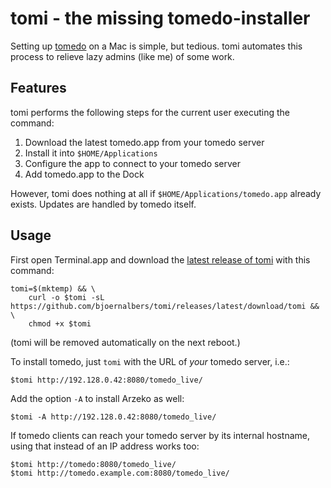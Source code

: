 # tomi - the missing tomedo-installer

Setting up [tomedo](https://tomedo.de) on a Mac is simple, but tedious.
tomi automates this process to relieve lazy admins (like me) of some work.

## Features

tomi performs the following steps for the current user executing the command:

1. Download the latest tomedo.app from your tomedo server
2. Install it into `$HOME/Applications`
3. Configure the app to connect to your tomedo server
4. Add tomedo.app to the Dock

However, tomi does nothing at all if `$HOME/Applications/tomedo.app` already exists.
Updates are handled by tomedo itself.

## Usage

First open Terminal.app and download the
[latest release of tomi](https://github.com/bjoernalbers/tomi/releases/latest)
with this command:

```
tomi=$(mktemp) && \
    curl -o $tomi -sL https://github.com/bjoernalbers/tomi/releases/latest/download/tomi && \
    chmod +x $tomi
```

(tomi will be removed automatically on the next reboot.)

To install tomedo, just `tomi` with the URL of *your* tomedo server, i.e.:

```
$tomi http://192.128.0.42:8080/tomedo_live/
```

Add the option `-A` to install Arzeko as well:

```
$tomi -A http://192.128.0.42:8080/tomedo_live/
```

If tomedo clients can reach your tomedo server by its internal hostname,
using that instead of an IP address works too:

```
$tomi http://tomedo:8080/tomedo_live/
$tomi http://tomedo.example.com:8080/tomedo_live/
```
